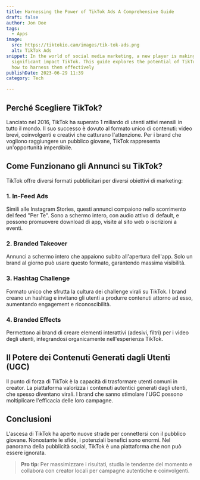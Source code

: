 ```yaml
---
title: Harnessing the Power of TikTok Ads A Comprehensive Guide
draft: false
author: Jon Doe 
tags:
  - Apps
image:
  src: https://tiktokio.cam/images/tik-tok-ads.png
  alt: TikTok Ads
snippet: In the world of social media marketing, a new player is making a
  significant impact TikTok. This guide explores the potential of TikTok ads and
  how to harness them effectively
publishDate: 2023-06-29 11:39
category: Tech

---
```

## Perché Scegliere TikTok?

Lanciato nel 2016, TikTok ha superato 1 miliardo di utenti attivi mensili in tutto il mondo. Il suo successo è dovuto al formato unico di contenuti: video brevi, coinvolgenti e creativi che catturano l'attenzione. Per i brand che vogliono raggiungere un pubblico giovane, TikTok rappresenta un'opportunità imperdibile.

## Come Funzionano gli Annunci su TikTok?

TikTok offre diversi formati pubblicitari per diversi obiettivi di marketing:

### 1. In-Feed Ads
Simili alle Instagram Stories, questi annunci compaiono nello scorrimento del feed "Per Te". Sono a schermo intero, con audio attivo di default, e possono promuovere download di app, visite al sito web o iscrizioni a eventi.

### 2. Branded Takeover
Annunci a schermo intero che appaiono subito all'apertura dell'app. Solo un brand al giorno può usare questo formato, garantendo massima visibilità.

### 3. Hashtag Challenge
Formato unico che sfrutta la cultura dei challenge virali su TikTok. I brand creano un hashtag e invitano gli utenti a produrre contenuti attorno ad esso, aumentando engagement e riconoscibilità.

### 4. Branded Effects
Permettono ai brand di creare elementi interattivi (adesivi, filtri) per i video degli utenti, integrandosi organicamente nell'esperienza TikTok.

## Il Potere dei Contenuti Generati dagli Utenti (UGC)

Il punto di forza di TikTok è la capacità di trasformare utenti comuni in creator. La piattaforma valorizza i contenuti autentici generati dagli utenti, che spesso diventano virali. I brand che sanno stimolare l'UGC possono moltiplicare l'efficacia delle loro campagne.

## Conclusioni

L'ascesa di TikTok ha aperto nuove strade per connettersi con il pubblico giovane. Nonostante le sfide, i potenziali benefici sono enormi. Nel panorama della pubblicità social, TikTok è una piattaforma che non può essere ignorata.

> **Pro tip**: Per massimizzare i risultati, studia le tendenze del momento e collabora con creator locali per campagne autentiche e coinvolgenti.